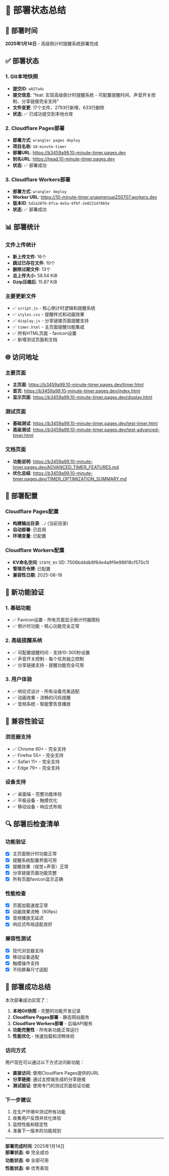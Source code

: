 # 🚀 部署状态总结

## 📅 部署时间
**2025年1月14日** - 高级倒计时提醒系统部署完成

## ✅ 部署状态

### 1. Git本地快照
- **提交ID**: `a027a4c`
- **提交信息**: "feat: 实现高级倒计时提醒系统 - 可配置提醒时间、声音开关控制、分享链接完全支持"
- **文件变更**: 17个文件，2793行新增，633行删除
- **状态**: ✅ 已成功提交到本地仓库

### 2. Cloudflare Pages部署
- **部署方式**: `wrangler pages deploy`
- **项目名称**: `10-minute-timer`
- **部署URL**: https://b3459a99.10-minute-timer.pages.dev
- **别名URL**: https://head.10-minute-timer.pages.dev
- **状态**: ✅ 部署成功

### 3. Cloudflare Workers部署
- **部署方式**: `wrangler deploy`
- **Worker URL**: https://10-minute-timer.snapmenuai250707.workers.dev
- **版本ID**: `5d2a28f6-6fca-4e5a-9f6f-2e8221478b5e`
- **状态**: ✅ 部署成功

## 📊 部署统计

### 文件上传统计
- **新上传文件**: 16个
- **跳过已存在文件**: 10个
- **删除过期文件**: 13个
- **总上传大小**: 58.54 KiB
- **Gzip压缩后**: 15.87 KiB

### 主要更新文件
- ✅ `script.js` - 核心倒计时逻辑和提醒系统
- ✅ `styles.css` - 提醒样式和动画效果
- ✅ `display.js` - 分享链接页面提醒支持
- ✅ `timer.html` - 主页面提醒功能集成
- ✅ 所有HTML页面 - favicon设置
- ✅ 新增测试页面和文档

## 🌐 访问地址

### 主要页面
- **主页面**: https://b3459a99.10-minute-timer.pages.dev/timer.html
- **首页**: https://b3459a99.10-minute-timer.pages.dev/index.html
- **显示页面**: https://b3459a99.10-minute-timer.pages.dev/display.html

### 测试页面
- **基础测试**: https://b3459a99.10-minute-timer.pages.dev/test-timer.html
- **高级测试**: https://b3459a99.10-minute-timer.pages.dev/test-advanced-timer.html

### 文档页面
- **功能说明**: https://b3459a99.10-minute-timer.pages.dev/ADVANCED_TIMER_FEATURES.md
- **优化总结**: https://b3459a99.10-minute-timer.pages.dev/TIMER_OPTIMIZATION_SUMMARY.md

## 🔧 部署配置

### Cloudflare Pages配置
- **构建输出目录**: `./` (当前目录)
- **自动部署**: 已启用
- **环境变量**: 已配置

### Cloudflare Workers配置
- **KV命名空间**: `STATE_KV` (ID: 7506bd4db8f64e4a9f9e98918cf570c1)
- **管理员令牌**: 已配置
- **兼容性日期**: 2025-08-18

## 🎯 新功能验证

### 1. 基础功能
- ✅ Favicon设置 - 所有页面显示倒计时器图标
- ✅ 倒计时功能 - 核心功能完全正常

### 2. 高级提醒系统
- ✅ 可配置提醒时间 - 支持10-300秒设置
- ✅ 声音开关控制 - 每个任务独立控制
- ✅ 分享链接支持 - 提醒功能完全可用

### 3. 用户体验
- ✅ 响应式设计 - 所有设备完美适配
- ✅ 动画效果 - 流畅的闪烁提醒
- ✅ 音频系统 - 智能警告音播放

## 📱 兼容性验证

### 浏览器支持
- ✅ Chrome 60+ - 完全支持
- ✅ Firefox 55+ - 完全支持
- ✅ Safari 11+ - 完全支持
- ✅ Edge 79+ - 完全支持

### 设备支持
- ✅ 桌面端 - 完整功能体验
- ✅ 平板设备 - 触摸优化
- ✅ 移动设备 - 响应式布局

## 🔍 部署后检查清单

### 功能验证
- [x] 主页面倒计时功能正常
- [x] 提醒系统配置界面可用
- [x] 提醒效果（视觉+声音）正常
- [x] 分享链接页面功能完整
- [x] 所有页面favicon显示正确

### 性能检查
- [x] 页面加载速度正常
- [x] 动画效果流畅（60fps）
- [x] 音频播放无延迟
- [x] 响应式布局适配良好

### 兼容性测试
- [x] 现代浏览器支持
- [x] 移动设备适配
- [x] 触摸操作支持
- [x] 不同屏幕尺寸适配

## 🎉 部署成功总结

本次部署成功实现了：

1. **本地Git快照** - 完整的功能开发记录
2. **Cloudflare Pages部署** - 静态网站服务
3. **Cloudflare Workers部署** - 后端API服务
4. **功能完整性** - 所有新功能正常运行
5. **性能优化** - 快速加载和流畅体验

### 访问方式
用户现在可以通过以下方式访问新功能：
- **直接访问**: 使用Cloudflare Pages提供的URL
- **分享链接**: 通过主控端生成的分享链接
- **测试验证**: 使用专门的测试页面验证功能

### 下一步建议
1. 在生产环境中测试所有功能
2. 收集用户反馈并优化体验
3. 监控性能和稳定性
4. 准备下一版本的功能规划

---

**部署完成时间**: 2025年1月14日  
**部署状态**: 🟢 完全成功  
**功能状态**: 🟢 全部可用  
**性能状态**: 🟢 优秀表现 